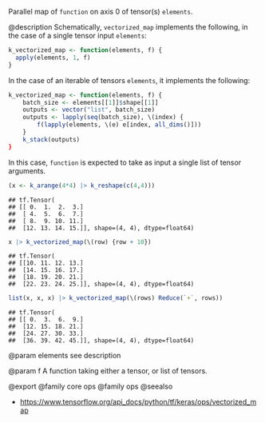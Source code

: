 Parallel map of `function` on axis 0 of tensor(s) `elements`.

@description
Schematically, `vectorized_map` implements the following,
in the case of a single tensor input `elements`:


```r
k_vectorized_map <- function(elements, f) {
  apply(elements, 1, f)
}
```

In the case of an iterable of tensors `elements`,
it implements the following:


```r
k_vectorized_map <- function(elements, f) {
    batch_size <- elements[[1]]$shape[[1]]
    outputs <- vector("list", batch_size)
    outputs <- lapply(seq(batch_size), \(index) {
        f(lapply(elements, \(e) e[index, all_dims()]))
    }
    k_stack(outputs)
}
```

In this case, `function` is expected to take as input
a single list of tensor arguments.



```r
(x <- k_arange(4*4) |> k_reshape(c(4,4)))
```

```
## tf.Tensor(
## [[ 0.  1.  2.  3.]
##  [ 4.  5.  6.  7.]
##  [ 8.  9. 10. 11.]
##  [12. 13. 14. 15.]], shape=(4, 4), dtype=float64)
```

```r
x |> k_vectorized_map(\(row) {row + 10})
```

```
## tf.Tensor(
## [[10. 11. 12. 13.]
##  [14. 15. 16. 17.]
##  [18. 19. 20. 21.]
##  [22. 23. 24. 25.]], shape=(4, 4), dtype=float64)
```

```r
list(x, x, x) |> k_vectorized_map(\(rows) Reduce(`+`, rows))
```

```
## tf.Tensor(
## [[ 0.  3.  6.  9.]
##  [12. 15. 18. 21.]
##  [24. 27. 30. 33.]
##  [36. 39. 42. 45.]], shape=(4, 4), dtype=float64)
```

@param elements
see description

@param f
A function taking either a tensor, or list of tensors.

@export
@family core ops
@family ops
@seealso
+ <https://www.tensorflow.org/api_docs/python/tf/keras/ops/vectorized_map>

